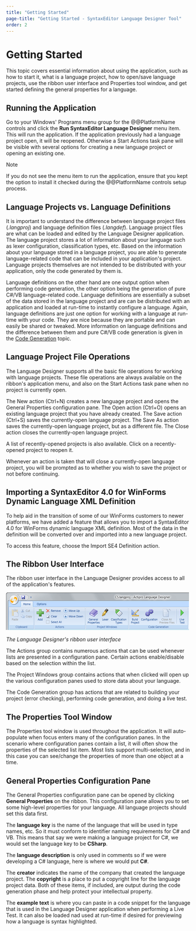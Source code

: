 ```yaml
---
title: "Getting Started"
page-title: "Getting Started - SyntaxEditor Language Designer Tool"
order: 2
---
```

# Getting Started

This topic covers essential information about using the application, such as how to start it, what is a language project, how to open/save language projects, use the ribbon user interface and Properties tool window, and get started defining the general properties for a language.

## Running the Application

Go to your Windows' Programs menu group for the @@PlatformName controls and click the **Run SyntaxEditor Language Designer** menu item.  This will run the application.  If the application previously had a language project open, it will be reopened.  Otherwise a Start Actions task pane will be visible with several options for creating a new language project or opening an existing one.

> [!NOTE]
> If you do not see the menu item to run the application, ensure that you kept the option to install it checked during the @@PlatformName controls setup process.

## Language Projects vs. Language Definitions

It is important to understand the difference between language project files (*.langproj*) and language definition files (*.langdef*).  Language project files are what can be loaded and edited by the Language Designer application.  The language project stores a lot of information about your language such as lexer configuration, classification types, etc.  Based on the information about your language stored in a language project, you are able to generate language-related code that can be included in your application's project.  Language projects themselves are not intended to be distributed with your application, only the code generated by them is.

Language definitions on the other hand are one output option when performing code generation, the other option being the generation of pure C#/VB language-related code.  Language definitions are essentially a subset of the data stored in the language project and are can be distributed with an application and loaded at run-time to instantly configure a language.  Again, language definitions are just one option for working with a language at run-time with your code.  They are nice because they are portable and can easily be shared or tweaked.  More information on language definitions and the difference between them and pure C#/VB code generation is given in the [Code Generation](code-generation.md) topic.

## Language Project File Operations

The Language Designer supports all the basic file operations for working with language projects.  These file operations are always available on the ribbon's application menu, and also on the Start Actions task pane when no project is currently open.

The New action (Ctrl+N) creates a new language project and opens the General Properties configuration pane.  The Open action (Ctrl+O) opens an existing language project that you have already created.  The Save action (Ctrl+S) saves the currently-open language project.  The Save As action saves the currently-open language project, but as a different file.  The Close action closes the currently-open language project.

A list of recently-opened projects is also available.  Click on a recently-opened project to reopen it.

Whenever an action is taken that will close a currently-open language project, you will be prompted as to whether you wish to save the project or not before continuing.

## Importing a SyntaxEditor 4.0 for WinForms Dynamic Language XML Definition

To help aid in the transition of some of our WinForms customers to newer platforms, we have added a feature that allows you to import a SyntaxEditor 4.0 for WinForms dynamic language XML definition.  Most of the data in the definition will be converted over and imported into a new language project.

To access this feature, choose the Import SE4 Definition action.

## The Ribbon User Interface

The ribbon user interface in the Language Designer provides access to all of the application's features.

![Screenshot](../images/language-designer-ribbon.png)

*The Language Designer's ribbon user interface*

The Actions group contains numerous actions that can be used whenever lists are presented in a configuration pane.  Certain actions enable/disable based on the selection within the list.

The Project Windows group contains actions that when clicked will open up the various configuration panes used to store data about your language.

The Code Generation group has actions that are related to building your project (error checking), performing code generation, and doing a live test.

## The Properties Tool Window

The Properties tool window is used throughout the application.  It will auto-populate when focus enters many of the configuration panes.  In the scenario where configuration panes contain a list, it will often show the properties of the selected list item.  Most lists support multi-selection, and in this case you can see/change the properties of more than one object at a time.

## General Properties Configuration Pane

The General Properties configuration pane can be opened by clicking **General Properties** on the ribbon.  This configuration pane allows you to set some high-level properties for your language.  All language projects should set this data first.

The **language key** is the name of the language that will be used in type names, etc.  So it must conform to identifier naming requirements for C# and VB.  This means that say we were making a language project for C#, we would set the language key to be **CSharp**.

The **language description** is only used in comments so if we were developing a C# language, here is where we would put **C#**.

The **creator** indicates the name of the company that created the language project.  The **copyright** is a place to put a copyright line for the language project data.  Both of these items, if included, are output during the code generation phase and help protect your intellectual property.

The **example text** is where you can paste in a code snippet for the language that is used in the Language Designer application when performing a Live Test.  It can also be loaded nad used at run-time if desired for previewing how a language is syntax highlighted.
